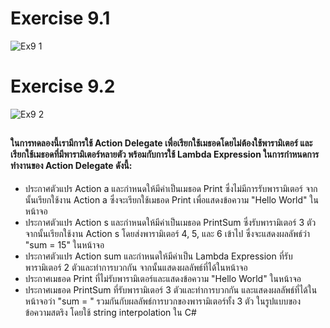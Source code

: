 # Exercise 9.1
![Ex9 1](https://github.com/65030179179Pattarapon/03376836-OOP-2566-Lab-15/assets/144198506/a5015905-47c2-4686-85be-18bd89fc50e9)

# Exercise 9.2
![Ex9 2](https://github.com/65030179179Pattarapon/03376836-OOP-2566-Lab-15/assets/144198506/8c3a9ff3-f0f3-4237-84e3-228d680d8790)

##
#### ในการทดลองนี้เรามีการใช้ Action Delegate เพื่อเรียกใช้เมธอดโดยไม่ต้องใช้พารามิเตอร์ และเรียกใช้เมธอดที่มีพารามิเตอร์หลายตัว พร้อมกับการใช้ Lambda Expression ในการกำหนดการทำงานของ Action Delegate ดังนี้:

- ประกาศตัวแปร Action a และกำหนดให้มีค่าเป็นเมธอด Print ซึ่งไม่มีการรับพารามิเตอร์ จากนั้นเรียกใช้งาน Action a ซึ่งจะเรียกใช้เมธอด Print เพื่อแสดงข้อความ "Hello World" ในหน้าจอ
- ประกาศตัวแปร Action s และกำหนดให้มีค่าเป็นเมธอด PrintSum ซึ่งรับพารามิเตอร์ 3 ตัว จากนั้นเรียกใช้งาน Action s โดยส่งพารามิเตอร์ 4, 5, และ 6 เข้าไป ซึ่งจะแสดงผลลัพธ์ว่า "sum = 15" ในหน้าจอ
- ประกาศตัวแปร Action sum และกำหนดให้มีค่าเป็น Lambda Expression ที่รับพารามิเตอร์ 2 ตัวและทำการบวกกัน จากนั้นแสดงผลลัพธ์ที่ได้ในหน้าจอ
- ประกาศเมธอด Print ที่ไม่รับพารามิเตอร์และแสดงข้อความ "Hello World" ในหน้าจอ
- ประกาศเมธอด PrintSum ที่รับพารามิเตอร์ 3 ตัวและทำการบวกกัน และแสดงผลลัพธ์ที่ได้ในหน้าจอว่า "sum = " รวมกันกับผลลัพธ์การบวกของพารามิเตอร์ทั้ง 3 ตัว ในรูปแบบของข้อความสตริง โดยใช้ string interpolation ใน C#
